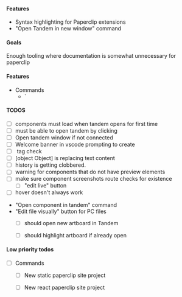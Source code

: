 

#### Features

- Syntax highlighting for Paperclip extensions
- "Open Tandem in new window" command

#### Goals

Enough tooling where documentation is somewhat unnecessary for paperclip

#### Features

- Commands
  - `

#### TODOS

- [ ] components must load when tandem opens for first time
- [ ] must be able to open tandem by clicking 
- [ ] Open tandem window if not connected
- [ ] Welcome banner in vscode prompting to create 
- [ ] <preview /> tag check
- [ ] [object Object] is replacing text content
- [ ] history is getting clobbered. 
- [ ] warning for components that do not have preview elements
- [ ] make sure component screenshots route checks for existence
  - [ ] "edit live" button 
- [ ] hover doesn't always work
- "Open component in tandem" command
- "Edit file visually" button for PC files
  - [ ] should open new artboard in Tandem
  - [ ] should highlight artboard if already open


#### Low priority todos

- [ ] Commands
  - [ ] New static paperclip site project
  - [ ] New react paperclip site project

